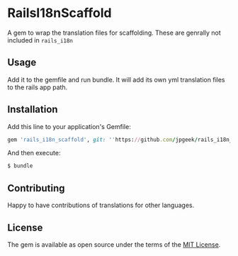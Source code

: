 # RailsI18nScaffold
A gem to wrap the translation files for scaffolding.  These are genrally not included in 
`rails_i18n`

## Usage
Add it to the gemfile and run bundle. It will add its own yml translation files to the rails app path.

## Installation
Add this line to your application's Gemfile:

```ruby
gem 'rails_i18n_scaffold', git: ''https://github.com/jpgeek/rails_i18n_scaffold'
```

And then execute:
```bash
$ bundle
```

## Contributing
Happy to have contributions of translations for other languages.

## License
The gem is available as open source under the terms of the [MIT License](https://opensource.org/licenses/MIT).
